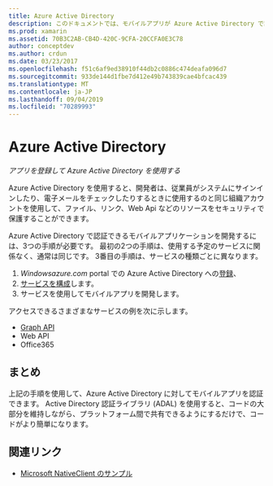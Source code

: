```yaml
---
title: Azure Active Directory
description: このドキュメントでは、モバイルアプリが Azure Active Directory で認証できるようにするために従う必要がある手順について説明します。
ms.prod: xamarin
ms.assetid: 70B3C2AB-CB4D-420C-9CFA-20CCFA0E3C78
author: conceptdev
ms.author: crdun
ms.date: 03/23/2017
ms.openlocfilehash: f51c6af9ed38910f44db2c0886c474deafa096d7
ms.sourcegitcommit: 933de144d1fbe7d412e49b743839cae4bfcac439
ms.translationtype: MT
ms.contentlocale: ja-JP
ms.lasthandoff: 09/04/2019
ms.locfileid: "70289993"
---
```

# <a name="azure-active-directory"></a>Azure Active Directory

_アプリを登録して Azure Active Directory を使用する_

Azure Active Directory を使用すると、開発者は、従業員がシステムにサインインしたり、電子メールをチェックしたりするときに使用するのと同じ組織アカウントを使用して、ファイル、リンク、Web Api などのリソースをセキュリティで保護することができます。

Azure Active Directory で認証できるモバイルアプリケーションを開発するには、3つの手順が必要です。
最初の2つの手順は、使用する予定のサービスに関係なく、通常は同じです。 3番目の手順は、サービスの種類ごとに異なります。

  1. *Windowsazure.com* portal での Azure Active Directory への[登録](~/cross-platform/data-cloud/active-directory/get-started/register.md)、
  2. [サービスを構成](~/cross-platform/data-cloud/active-directory/get-started/configure.md)します。
  3. サービスを使用してモバイルアプリを開発します。

アクセスできるさまざまなサービスの例を次に示します。

- [Graph API](~/cross-platform/data-cloud/active-directory/graph.md)
- Web API
- Office365


## <a name="conclusion"></a>まとめ

上記の手順を使用して、Azure Active Directory に対してモバイルアプリを認証できます。 Active Directory 認証ライブラリ (ADAL) を使用すると、コードの大部分を維持しながら、プラットフォーム間で共有できるようにするだけで、コードがより簡単になります。



## <a name="related-links"></a>関連リンク

- [Microsoft NativeClient のサンプル](https://github.com/AzureADSamples/NativeClient-MultiTarget-DotNet)

